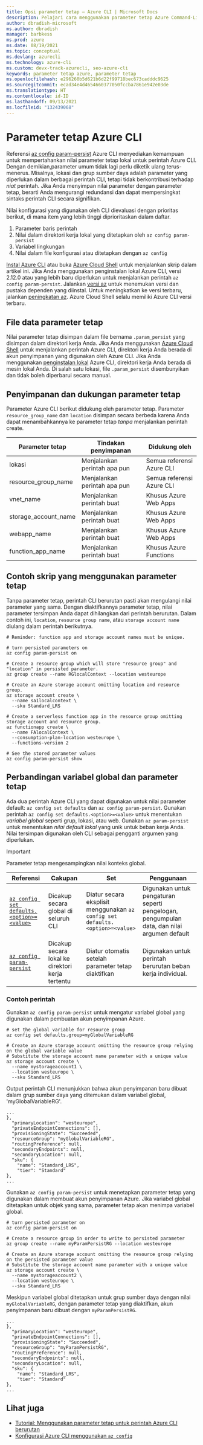 ```yaml
---
title: Opsi parameter tetap – Azure CLI | Microsoft Docs
description: Pelajari cara menggunakan parameter tetap Azure Command-Line Interface (CLI) untuk menyimpan nilai parameter tetap lokal yang dapat digunakan kembali untuk perintah Azure CLI.
author: dbradish-microsoft
ms.author: dbradish
manager: barbkess
ms.prod: azure
ms.date: 08/19/2021
ms.topic: conceptual
ms.devlang: azurecli
ms.technology: azure-cli
ms.custom: devx-track-azurecli, seo-azure-cli
keywords: parameter tetap azure, parameter tetap
ms.openlocfilehash: e296260b5d621b6d22f99718bec673cadddc9625
ms.sourcegitcommit: ecad34e4d4654660377050fccba7861e942e03de
ms.translationtype: HT
ms.contentlocale: id-ID
ms.lasthandoff: 09/13/2021
ms.locfileid: "132439068"
---
```

# <a name="azure-cli-persisted-parameter"></a>Parameter tetap Azure CLI

Referensi [az config param-persist](/cli/azure/config/param-persist) Azure CLI menyediakan kemampuan untuk mempertahankan nilai parameter tetap lokal untuk perintah Azure CLI.  Dengan demikian,parameter umum tidak lagi perlu diketik ulang terus-menerus. Misalnya, lokasi dan grup sumber daya adalah parameter yang diperlukan dalam berbagai perintah CLI, tetapi tidak berkontribusi terhadap _niat_ perintah.  Jika Anda menyimpan nilai parameter dengan parameter tetap, berarti Anda mengurangi redundansi dan dapat mempersingkat sintaks perintah CLI secara signifikan.

Nilai konfigurasi yang digunakan oleh CLI dievaluasi dengan prioritas berikut, di mana item yang lebih tinggi diprioritaskan dalam daftar.

1. Parameter baris perintah
1. Nilai dalam direktori kerja lokal yang ditetapkan oleh `az config param-persist`
1. Variabel lingkungan
1. Nilai dalam file konfigurasi atau ditetapkan dengan `az config`

[Instal Azure CLI](install-azure-cli.md) atau buka [Azure Cloud Shell](https://shell.azure.com) untuk menjalankan skrip dalam artikel ini.  Jika Anda menggunakan penginstalan lokal Azure CLI, versi 2.12.0 atau yang lebih baru diperlukan untuk menjalankan perintah `az config param-persist`.  Jalankan [versi az](/cli/azure/reference-index#az_version) untuk menemukan versi dan pustaka dependen yang diinstal. Untuk meningkatkan ke versi terbaru, jalankan [peningkatan az](/cli/azure/reference-index#az_upgrade).  Azure Cloud Shell selalu memiliki Azure CLI versi terbaru.

## <a name="persisted-parameter-data-file"></a>File data parameter tetap

Nilai parameter tetap disimpan dalam file bernama `.param_persist` yang disimpan dalam direktori kerja Anda.  Jika Anda menggunakan [Azure Cloud Shell](https://shell.azure.com) untuk menjalankan perintah Azure CLI, direktori kerja Anda berada di akun penyimpanan yang digunakan oleh Azure CLI.  Jika Anda menggunakan [penginstalan lokal](install-azure-cli.md) Azure CLI, direktori kerja Anda berada di mesin lokal Anda.  Di salah satu lokasi, file `.param_persist` disembunyikan dan tidak boleh diperbarui secara manual.

## <a name="persisted-parameter-storage-and-support"></a>Penyimpanan dan dukungan parameter tetap

Parameter Azure CLI berikut didukung oleh parameter tetap.  Parameter `resource_group_name` dan `location` disimpan secara berbeda karena Anda dapat menambahkannya ke parameter tetap _tanpa_ menjalankan perintah create.

| Parameter tetap | Tindakan penyimpanan | Didukung oleh
|-|-|-|
| lokasi | Menjalankan perintah apa pun | Semua referensi Azure CLI
| resource_group_name | Menjalankan perintah apa pun | Semua referensi Azure CLI
| vnet_name | Menjalankan perintah buat | Khusus Azure Web Apps
| storage_account_name | Menjalankan perintah buat |  Khusus Azure Web Apps
| webapp_name | Menjalankan perintah buat | Khusus Azure Web Apps
| function_app_name | Menjalankan perintah buat | Khusus Azure Functions

## <a name="sample-script-using-persisted-parameters"></a>Contoh skrip yang menggunakan parameter tetap

Tanpa parameter tetap, perintah CLI berurutan pasti akan mengulangi nilai parameter yang sama.  Dengan diaktifkannya parameter tetap, nilai parameter tersimpan Anda dapat dihilangkan dari perintah berurutan.  Dalam contoh ini, `location`, `resource group name`, atau `storage account name` diulang dalam perintah berikutnya.

```azurecli
# Reminder: function app and storage account names must be unique.

# turn persisted parameters on
az config param-persist on

# Create a resource group which will store "resource group" and "location" in persisted parameter.
az group create --name RGlocalContext --location westeurope

# Create an Azure storage account omitting location and resource group.
az storage account create \
  --name sa1localcontext \
  --sku Standard_LRS

# Create a serverless function app in the resource group omitting storage account and resource group.
az functionapp create \
  --name FAlocalContext \
  --consumption-plan-location westeurope \
  --functions-version 2

# See the stored parameter values
az config param-persist show
```

## <a name="persisted-parameter-and-global-variable-comparison"></a>Perbandingan variabel global dan parameter tetap

Ada dua perintah Azure CLI yang dapat digunakan untuk nilai parameter default: `az config set defaults` dan `az config param-persist`.  Gunakan perintah `az config set defaults.<option>=<value>` untuk menentukan _variabel global_ seperti grup, lokasi, atau web. Gunakan `az param-persist` untuk menentukan _nilai default lokal_ yang unik untuk beban kerja Anda.  Nilai tersimpan digunakan oleh CLI sebagai pengganti argumen yang diperlukan.

> [!Important]
> Parameter tetap mengesampingkan nilai konteks global.
>

| Referensi | Cakupan | Set | Penggunaan
|-|-|-|-|
[`az config set defaults.<option>=<value>`](/cli/azure/config) | Dicakup secara global di seluruh CLI | Diatur secara eksplisit menggunakan `az config set defaults.<option>=<value>` | Digunakan untuk pengaturan seperti pengelogan, pengumpulan data, dan nilai argumen default
[`az config param-persist`](/cli/azure/config/param-persist) | Dicakup secara lokal ke direktori kerja tertentu | Diatur otomatis setelah parameter tetap diaktifkan | Digunakan untuk perintah berurutan beban kerja individual.

### <a name="command-examples"></a>Contoh perintah

Gunakan `az config param-persist` untuk mengatur variabel global yang digunakan dalam pembuatan akun penyimpanan Azure.

```azurecli
# set the global variable for resource group
az config set defaults.group=myGlobalVariableRG

# Create an Azure storage account omitting the resource group relying on the global variable value
# Substitute the storage account name parameter with a unique value
az storage account create \
  --name mystorageaccount1 \
  --location westeurope \
  --sku Standard_LRS
```

Output perintah CLI menunjukkan bahwa akun penyimpanan baru dibuat dalam grup sumber daya yang ditemukan dalam variabel global, 'myGlobalVariableRG'.

```output
...
},
  "primaryLocation": "westeurope",
  "privateEndpointConnections": [],
  "provisioningState": "Succeeded",
  "resourceGroup": "myGlobalVariableRG",
  "routingPreference": null,
  "secondaryEndpoints": null,
  "secondaryLocation": null,
  "sku": {
    "name": "Standard_LRS",
    "tier": "Standard"
},
...
```

Gunakan `az config param-persist` untuk menetapkan parameter tetap yang digunakan dalam membuat akun penyimpanan Azure.  Jika variabel global ditetapkan untuk objek yang sama, parameter tetap akan menimpa variabel global.

```azurecli
# turn persisted parameter on
az config param-persist on

# Create a resource group in order to write to persisted parameter
az group create --name myParamPersistRG --location westeurope

# Create an Azure storage account omitting the resource group relying on the persisted parameter value
# Substitute the storage account name parameter with a unique value
az storage account create \
  --name mystorageaccount2 \
  --location westeurope \
  --sku Standard_LRS
```

Meskipun variabel global ditetapkan untuk grup sumber daya dengan nilai `myGlobalVariableRG`, dengan parameter tetap yang diaktifkan, akun penyimpanan baru dibuat dengan `myParamPersistRG`.

```output
...
},
  "primaryLocation": "westeurope",
  "privateEndpointConnections": [],
  "provisioningState": "Succeeded",
  "resourceGroup": "myParamPersistRG",
  "routingPreference": null,
  "secondaryEndpoints": null,
  "secondaryLocation": null,
  "sku": {
    "name": "Standard_LRS",
    "tier": "Standard"
},
...
```

## <a name="see-also"></a>Lihat juga

* [Tutorial: Menggunakan parameter tetap untuk perintah Azure CLI berurutan](param-persist-tutorial.md)
* [Konfigurasi Azure CLI menggunakan `az config`](azure-cli-configuration.md)
